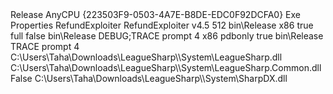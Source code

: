 <?xml version="1.0" encoding="utf-8"?>
<Project ToolsVersion="12.0" DefaultTargets="Build" xmlns="http://schemas.microsoft.com/developer/msbuild/2003">
  <Import Project="$(MSBuildExtensionsPath)\$(MSBuildToolsVersion)\Microsoft.Common.props" Condition="Exists('$(MSBuildExtensionsPath)\$(MSBuildToolsVersion)\Microsoft.Common.props')" />
  <PropertyGroup>
    <Configuration Condition=" '$(Configuration)' == '' ">Release</Configuration>
    <Platform Condition=" '$(Platform)' == '' ">AnyCPU</Platform>
    <ProjectGuid>{223503F9-0503-4A7E-B8DE-EDC0F92DCFA0}</ProjectGuid>
    <OutputType>Exe</OutputType>
    <AppDesignerFolder>Properties</AppDesignerFolder>
    <RootNamespace>RefundExploiter</RootNamespace>
    <AssemblyName>RefundExploiter</AssemblyName>
    <TargetFrameworkVersion>v4.5</TargetFrameworkVersion>
    <FileAlignment>512</FileAlignment>
    <PreBuildEvent />
    <PostBuildEvent />
    <OutputPath>bin\Release</OutputPath>
  </PropertyGroup>
  <PropertyGroup Condition=" '$(Configuration)|$(Platform)' == 'Debug|AnyCPU' ">
    <PlatformTarget>x86</PlatformTarget>
    <DebugSymbols>true</DebugSymbols>
    <DebugType>full</DebugType>
    <Optimize>false</Optimize>
    <OutputPath>bin\Release</OutputPath>
    <DefineConstants>DEBUG;TRACE</DefineConstants>
    <ErrorReport>prompt</ErrorReport>
    <WarningLevel>4</WarningLevel>
  </PropertyGroup>
  <PropertyGroup Condition=" '$(Configuration)|$(Platform)' == 'Release|AnyCPU' ">
    <PlatformTarget>x86</PlatformTarget>
    <DebugType>pdbonly</DebugType>
    <Optimize>true</Optimize>
    <OutputPath>bin\Release</OutputPath>
    <DefineConstants>TRACE</DefineConstants>
    <ErrorReport>prompt</ErrorReport>
    <WarningLevel>4</WarningLevel>
  </PropertyGroup>
  <ItemGroup>
    <Reference Include="LeagueSharp">
      <HintPath>C:\Users\Taha\Downloads\LeagueSharp\\System\LeagueSharp.dll</HintPath>
    </Reference>
    <Reference Include="LeagueSharp.Common">
      <HintPath>C:\Users\Taha\Downloads\LeagueSharp\\System\LeagueSharp.Common.dll</HintPath>
    </Reference>
    <Reference Include="SharpDX, Version=2.5.0.0, Culture=neutral, processorArchitecture=MSIL">
      <SpecificVersion>False</SpecificVersion>
      <HintPath>C:\Users\Taha\Downloads\LeagueSharp\\System\SharpDX.dll</HintPath>
    </Reference>
    <Reference Include="System" />
    <Reference Include="System.Core" />
    <Reference Include="System.Xml.Linq" />
    <Reference Include="System.Data.DataSetExtensions" />
    <Reference Include="Microsoft.CSharp" />
    <Reference Include="System.Data" />
    <Reference Include="System.Xml" />
  </ItemGroup>
  <ItemGroup>
    <Compile Include="Program.cs" />
    <Compile Include="Properties\AssemblyInfo.cs" />
  </ItemGroup>
  <ItemGroup>
    <None Include="App.config" />
  </ItemGroup>
  <Import Project="$(MSBuildToolsPath)\Microsoft.CSharp.targets" />
  <!-- To modify your build process, add your task inside one of the targets below and uncomment it. 
       Other similar extension points exist, see Microsoft.Common.targets.
  <Target Name="BeforeBuild">
  </Target>
  <Target Name="AfterBuild">
  </Target>
  -->
</Project>
